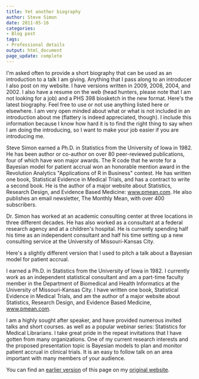 ```yaml
---
title: Yet another biography
author: Steve Simon
date: 2011-05-16
categories:
- Blog post
tags:
- Professional details
output: html_document
page_update: complete
---
```


I'm asked often to provide a short biography that can be used as an introduction to a talk I am giving. Anything that I pass along to an introducer I also post on my website. I have versions written in 2009, 2008, 2004, and 2002. I also have a resume on the web (head hunters, please note that I am not looking for a job) and a PHS 398 biosketch in the new format. Here's the latest biography. Feel free to use or not use anything listed here or elsewhere. I am very open minded about what or what is not included in an introduction about me (flattery is indeed appreciated, though). I include this information because I know how hard it is to find the right thing to say when I am doing the introducing, so I want to make your job easier if you are introducing me.

<!---More--->

Steve Simon earned a Ph.D. in Statistics from the University of Iowa in 1982. He has been author or co-author on over 80 peer-reviewed publications, four of which have won major awards. The R code that he wrote for a Bayesian model for patient accrual won an honorable mention award in the Revolution Analytics "Applications of R in Business" contest. He has written one book, Statistical Evidence in Medical Trials, and has a contract to write a second book. He is the author of a major website about Statistics, Research Design, and Evidence Based Medicine: www.pmean.com. He also publishes an email newsletter, The Monthly Mean, with over 400 subscribers.

Dr. Simon has worked at an academic consulting center at three locations in three different decades. He has also worked as a consultant at a federal research agency and at a children's hospital. He is currently spending half his time as an independent consultant and half his time setting up a new consulting service at the University of Missouri-Kansas City.

Here's a slightly different version that I used to pitch a talk about a Bayesian model for patient accrual.

I earned a Ph.D. in Statistics from the University of Iowa in 1982. I currently work as an independent statistical consultant and am a part-time faculty member in the Department of Biomedical and Health Informatics at the University of Missouri-Kansas City. I have written one book, Statistical Evidence in Medical Trials, and am the author of a major website about Statistics, Research Design, and Evidence Based Medicine, www.pmean.com.

I am a highly sought after speaker, and have provided numerous invited talks and short courses. as well as a popular webinar series: Statistics for Medical Librarians. I take great pride in the repeat invitations that I have gotten from many organizations. One of my current research interests and the proposed presentation topic is Bayesian models to plan and monitor patient accrual in clinical trials. It is an easy to follow talk on an area important with many members of your audience.

You can find an [earlier version][sim1] of this page on my [original website][sim2].

[sim1]: http://www.pmean.com/11/ShortBio.html
[sim2]: http://www.pmean.com/original_site.html 
